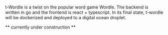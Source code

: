 t-Wordle is a twist on the popular word game Wordle. The backend is written in go and the frontend is react + typescript. In its final state, t-wordle will be dockerized and deployed to a digital ocean droplet.

** currently under construction **
